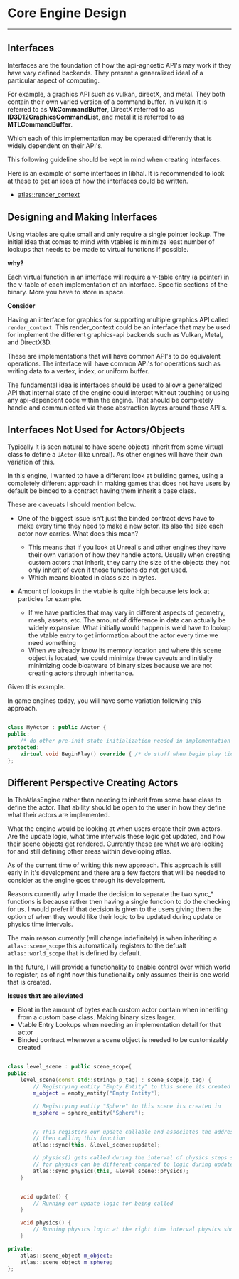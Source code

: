 # Core Engine Design
-----
## **Interfaces**

Interfaces are the foundation of how the api-agnostic API's may work if they have vary defined backends. They present a generalized ideal of a particular aspect of computing.

For example, a graphics API such as vulkan, directX, and metal. They both contain their own varied version of a command buffer. In Vulkan it is referred to as **VkCommandBuffer**, DirectX referred to as **ID3D12GraphicsCommandList**, and metal it is referred to as **MTLCommandBuffer**.

Which each of this implementation may be operated differently that is widely dependent on their API's.

This following guideline should be kept in mind when creating interfaces.

Here is an example of some interfaces in libhal. It is recommended to look at these to get an idea of how the interfaces could be written.

- [atlas::render_context]()


## **Designing and Making Interfaces**

Using vtables are quite small and only require a single pointer lookup. The initial idea that comes to mind with vtables is minimize least number of lookups that needs to be made to virtual functions if possible.

**why?**

Each virtual function in an interface will require a v-table entry (a pointer) in the v-table of each implementation of an interface. Specific sections of the binary. More you have to store in space.

**Consider**

Having an interface for graphics for supporting multiple graphics API called `render_context`. This render_context could be an interface that may be used for implement the different graphics-api backends such as Vulkan, Metal, and DirectX3D.

These are implementations that will have common API's to do equivalent operations. The interface will have common API's for operations such as writing data to a vertex, index, or uniform buffer.

The fundamental idea is interfaces should be used to allow a generalized API that internal state of the engine could interact without touching or using any api-dependent code within the engine. That should be completely handle and communicated via those abstraction layers around those API's.

## **Interfaces Not Used for Actors/Objects**

Typically it is seen natural to have scene objects inherit from some virtual class to define a `UActor` (like unreal). As other engines will have their own variation of this.

In this engine, I wanted to have a different look at building games, using a completely different approach in making games that does not have users by default be binded to a contract having them inherit a base class.


These are caveuats I should mention below.

- One of the biggest issue isn't just the binded contract devs have to make every time they need to make a new actor. Its also the size each actor now carries. What does this mean?
    - This means that if you look at Unreal's and other engines they have their own variation of how they handle actors. Usually when creating custom actors that inherit, they carry the size of the objects they not only inherit of even if those functions do not get used.
    - Which means bloated in class size in bytes.

- Amount of lookups in the vtable is quite high because lets look at particles for example.
    - If we have particles that may vary in different aspects of geometry, mesh, assets, etc. The amount of difference in data can actually be widely expansive. What initially would happen is we'd have to lookup the vtable entry to get information about the actor every time we need something
    - When we already know its memory location and where this scene object is located, we could minimize these caveuts and initially minimizing code bloatware of binary sizes because we are not creating actors through inheritance.

Given this example.

In game engines today, you will have some variation following this approach.

```C++

class MyActor : public AActor {
public:
    /* do other pre-init state initialization needed in implementation */
protected:
    virtual void BeginPlay() override { /* do stuff when begin play ticked */ }
};
```


## **Different Perspective Creating Actors**

In TheAtlasEngine rather then needing to inherit from some base class to define the actor. That ability should be open to the user in how they define what their actors are implemented.

What the engine would be looking at when users create their own actors. Are the update logic, what time intervals these logic get updated, and how their scene objects get rendered. Currently these are what we are looking for and still defining other areas within developing atlas.

As of the current time of writing this new approach. This approach is still early in it's development and there are a few factors that will be needed to consider as the engine goes through its development.

Reasons currently why I made the decision to separate the two sync_* functions is because rather then having a single function to do the checking for us. I would prefer if that decision is given to the users giving them the option of when they would like their logic to be updated during update or physics time intervals.

The main reason currently (will change indefinitely) is when inheriting a `atlas::scene_scope` this automatically registers to the defualt `atlas::world_scope` that is defined by default.

In the future, I will provide a functionality to enable control over which world to register, as of right now this functionality only assumes their is one world that is created.


**Issues that are alleviated**

- Bloat in the amount of bytes each custom actor contain when inheriting from a custom base class. Making binary sizes larger.
- Vtable Entry Lookups when needing an implementation detail for that actor
- Binded contract whenever a scene object is needed to be customizably created

```C++

class level_scene : public scene_scope{
public:
    level_scene(const std::string& p_tag) : scene_scope(p_tag) {
        // Registrying entity "Empty Entity" to this scene its created in
        m_object = empty_entity("Empty Entity");

        // Registrying entity "Sphere" to this scene its created in
        m_sphere = sphere_entity("Sphere");


        // This registers our update callable and associates the address of our current scene
        // then calling this function
        atlas::sync(this, &level_scene::update);

        // physics() gets called during the interval of physics steps since the timing
        // for physics can be different compared to logic during update
        atlas::sync_physics(this, &level_scene::physics);
    }


    void update() {
        // Running our update logic for being called
    }

    void physics() {
        // Running physics logic at the right time interval physics should run at.
    }

private:
    atlas::scene_object m_object;
    atlas::scene_object m_sphere;
};

```